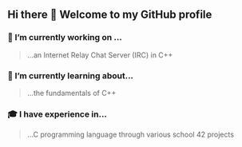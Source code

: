 ## Hi there 👋 Welcome to my GitHub profile

### 🔭 I’m currently working on ...
> ...an Internet Relay Chat Server (IRC) in C++

### 🌱 I’m currently learning about...
  > ...the fundamentals of C++

### 🎓 I have experience in...
> ...C programming language through various school 42 projects
